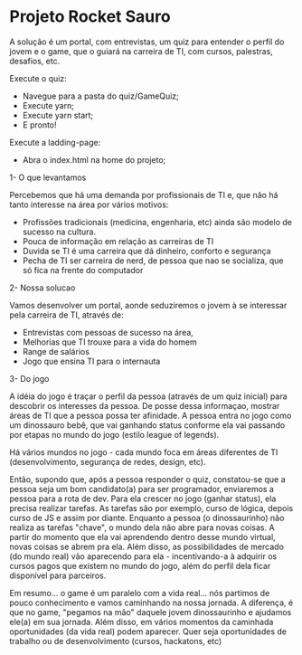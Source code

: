 # Projeto Rocket Sauro

A solução é um portal, com entrevistas, um quiz para entender o perfil do jovem e o game, que o guiará na carreira de TI, com cursos, palestras, desafios, etc.

Execute o quiz:
- Navegue para a pasta do quiz/GameQuiz;
- Execute yarn;
- Execute yarn start;
- E pronto!

Execute a ladding-page:
- Abra o index.html na home do projeto;


1- O que levantamos

Percebemos que há uma demanda por profissionais de TI e, que não há tanto interesse na área por vários motivos:
 - Profissões tradicionais (medicina, engenharia, etc) ainda são modelo de sucesso na cultura.
 - Pouca de informação em relação as carreiras de TI
 - Duvida se TI é uma carreira que dá dinheiro, conforto e segurança
 - Pecha de TI ser carreira de nerd, de pessoa que nao se socializa, que só fica na frente do computador

2- Nossa solucao

Vamos desenvolver um portal, aonde seduziremos o jovem à se interessar pela carreira de TI, através de:
 - Entrevistas com pessoas de sucesso na área,
 - Melhorias que TI trouxe para a vida do homem
 - Range de salários
 - Jogo que ensina TI para o internauta
 
3- Do jogo

A idéia do jogo é traçar o perfil da pessoa (através de um quiz inicial) para descobrir os interesses da pessoa.
De posse dessa informaçao, mostrar áreas de TI que a pessoa possa ter afinidade. A pessoa entra no jogo como um
dinossauro bebê, que vai ganhando status conforme ela vai passando por etapas no mundo do jogo (estilo league of legends).

Há vários mundos no jogo - cada mundo foca em áreas diferentes de TI (desenvolvimento, segurança de redes, design, etc).

Então, supondo que, após a pessoa responder o quiz, constatou-se que a pessoa seja um bom candidato(a) para ser programador,
enviaremos a pessoa para a rota de dev. Para ela crescer no jogo (ganhar status), ela precisa realizar tarefas. As tarefas são
por exemplo, curso de lógica, depois curso de JS e assim por diante. Enquanto a pessoa (o dinossaurinho) não realiza as tarefas
"chave", o mundo dela não abre para novas coisas. A partir do momento que ela vai aprendendo dentro desse mundo virtual, novas
coisas se abrem pra ela. Além disso, as possibilidades de mercado (do mundo real) vão aparecendo para ela - incentivando-a à
adquirir os cursos pagos que existem no mundo do jogo, além do perfil dela ficar disponível para parceiros.

Em resumo... o game é um paralelo com a vida real... nós partimos de pouco conhecimento e vamos caminhando na nossa jornada.
A diferença, é que no game, "pegamos na mão" daquele jovem dinossaurinho e ajudamos ele(a) em sua jornada. 
Além disso, em vários momentos da caminhada oportunidades (da vida real) podem aparecer. Quer seja oportunidades de trabalho ou
de desenvolvimento (cursos, hackatons, etc)
